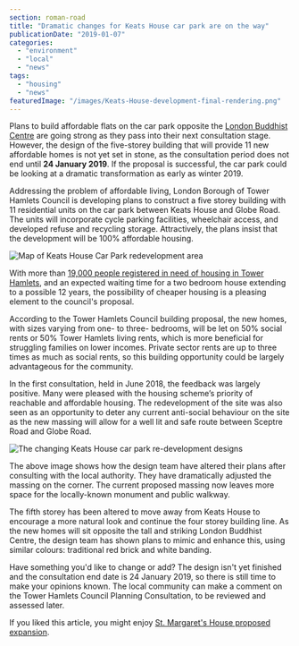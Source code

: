 ```yaml
---
section: roman-road
title: "Dramatic changes for Keats House car park are on the way"
publicationDate: "2019-01-07"
categories: 
  - "environment"
  - "local"
  - "news"
tags: 
  - "housing"
  - "news"
featuredImage: "/images/Keats-House-development-final-rendering.png"
---
```


Plans to build affordable flats on the car park opposite the [London Buddhist Centre](https://romanroadlondon.com/london-buddhist-centre-east-london/) are going strong as they pass into their next consultation stage. However, the design of the five-storey building that will provide 11 new affordable homes is not yet set in stone, as the consultation period does not end until **24 January 2019**. If the proposal is successful, the car park could be looking at a dramatic transformation as early as winter 2019.

Addressing the problem of affordable living, London Borough of Tower Hamlets Council is developing plans to construct a five storey building with 11 residential units on the car park between Keats House and Globe Road. The units will incorporate cycle parking facilities, wheelchair access, and developed refuse and recycling storage. Attractively, the plans insist that the development will be 100% affordable housing.

![Map of Keats House Car Park redevelopment area](/images/Keats-House-Car-Park-5-min.png)

With more than [19,000 people registered in need of housing in Tower Hamlets](https://www.towerhamletshomes.org.uk/My_Neighbourhood/Affordable_homes_building_ne/Affordable_homes.aspx), and an expected waiting time for a two bedroom house extending to a possible 12 years, the possibility of cheaper housing is a pleasing element to the council's proposal.

According to the Tower Hamlets Council building proposal, the new homes, with sizes varying from one- to three- bedrooms, will be let on 50% social rents or 50% Tower Hamlets living rents, which is more beneficial for struggling families on lower incomes. Private sector rents are up to three times as much as social rents, so this building opportunity could be largely advantageous for the community.

In the first consultation, held in June 2018, the feedback was largely positive. Many were pleased with the housing scheme’s priority of reachable and affordable housing. The redevelopment of the site was also seen as an opportunity to deter any current anti-social behaviour on the site as the new massing will allow for a well lit and safe route between Sceptre Road and Globe Road.

![The changing Keats House car park re-development designs](/images/4-Massing-Keats-House-main-min-1.png)

The above image shows how the design team have altered their plans after consulting with the local authority. They have dramatically adjusted the massing on the corner. The current proposed massing now leaves more space for the locally-known monument and public walkway.

The fifth storey has been altered to move away from Keats House to encourage a more natural look and continue the four storey building line. As the new homes will sit opposite the tall and striking London Buddhist Centre, the design team has shown plans to mimic and enhance this, using similar colours: traditional red brick and white banding.

Have something you'd like to change or add? The design isn't yet finished and the consultation end date is 24 January 2019, so there is still time to make your opinions known. The local community can make a comment on the Tower Hamlets Council Planning Consultation, to be reviewed and assessed later.

If you liked this article, you might enjoy [St. Margaret's House proposed expansion](https://romanroadlondon.com/st-margarets-house-expansion/).
